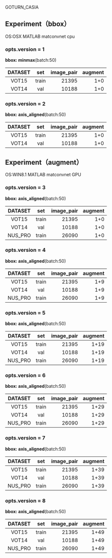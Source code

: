 GOTURN_CASIA

## Experiment（bbox）
OS:OSX MATLAB matconvnet cpu


### opts.version = 1
**bbox: minmax**(batch:50)

|  DATASET  |  set  |  image_pair  |  augment  |
|:---------:|:-----:| ------------:| ---------:|
|  VOT15    |  train|  21395       |  1+0      |
|  VOT14    |  val  |  10188       |  1+0      |

### opts.version = 2
**bbox: axis_aligned**(batch:50)

|  DATASET  |  set  |  image_pair  |  augment  |
|:---------:|:-----:| ------------:| ---------:|
|  VOT15    |  train|  21395       |  1+0      |
|  VOT14    |  val  |  10188       |  1+0      |



## Experiment（augment）
OS:WIN8.1 MATLAB matconvnet GPU

### opts.version = 3
**bbox: axis_aligned**(batch:50)

|  DATASET  |  set  |  image_pair  |  augment  | 
|:---------:|:-----:| ------------:| ---------:| 
|  VOT15    |  train|  21395       |  1+0      | 
|  VOT14    |  val  |  10188       |  1+0      |
|  NUS_PRO  |  train|  26090       |  1+0      |

### opts.version = 4
**bbox: axis_aligned**(batch:50)

|  DATASET  |  set  |  image_pair  |  augment  | 
|:---------:|:-----:| ------------:| ---------:| 
|  VOT15    |  train|  21395       |  1+9     | 
|  VOT14    |  val  |  10188       |  1+9     |
|  NUS_PRO  |  train|  26090       |  1+9     |

### opts.version = 5
**bbox: axis_aligned**(batch:50)

|  DATASET  |  set  |  image_pair  |  augment  | 
|:---------:|:-----:| ------------:| ---------:| 
|  VOT15    |  train|  21395       |  1+19     | 
|  VOT14    |  val  |  10188       |  1+19     |
|  NUS_PRO  |  train|  26090       |  1+19     |

### opts.version = 6
**bbox: axis_aligned**(batch:50)

|  DATASET  |  set  |  image_pair  |  augment  | 
|:---------:|:-----:| ------------:| ---------:| 
|  VOT15    |  train|  21395       |  1+29     | 
|  VOT14    |  val  |  10188       |  1+29     |
|  NUS_PRO  |  train|  26090       |  1+29     |

### opts.version = 7
**bbox: axis_aligned**(batch:50)

|  DATASET  |  set  |  image_pair  |  augment  | 
|:---------:|:-----:| ------------:| ---------:| 
|  VOT15    |  train|  21395       |  1+39     | 
|  VOT14    |  val  |  10188       |  1+39     |
|  NUS_PRO  |  train|  26090       |  1+39     |

### opts.version = 8
**bbox: axis_aligned**(batch:50)

|  DATASET  |  set  |  image_pair  |  augment  | 
|:---------:|:-----:| ------------:| ---------:| 
|  VOT15    |  train|  21395       |  1+49     | 
|  VOT14    |  val  |  10188       |  1+49     |
|  NUS_PRO  |  train|  26090       |  1+49     |




